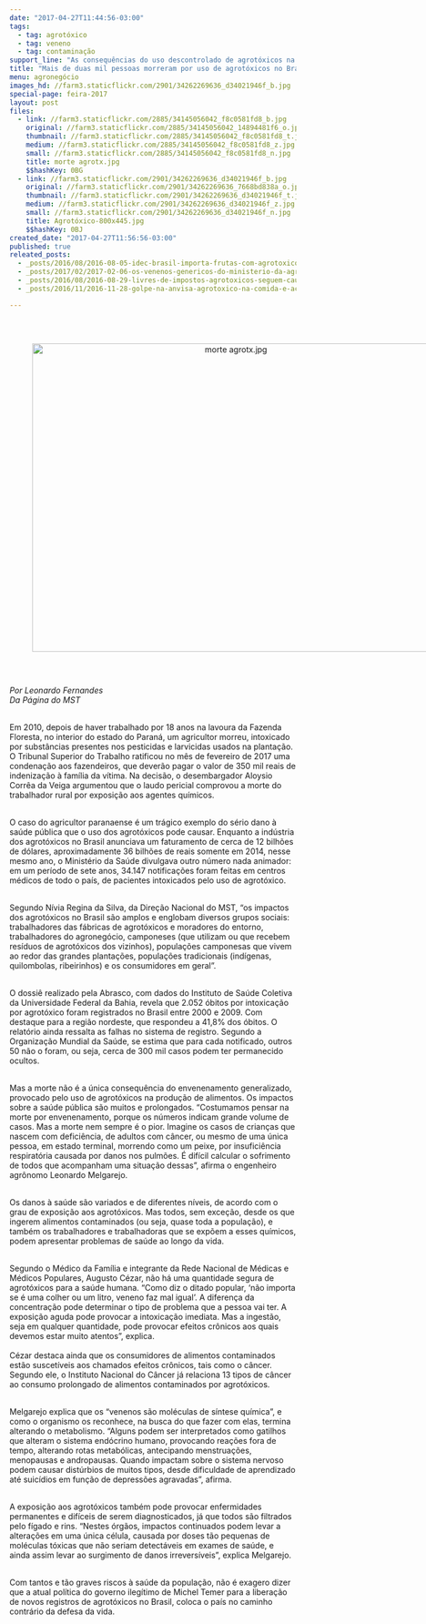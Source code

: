 ```yaml
---
date: "2017-04-27T11:44:56-03:00"
tags:
  - tag: agrotóxico
  - tag: veneno
  - tag: contaminação
support_line: "As consequências do uso descontrolado de agrotóxicos na produção de alimentos são ainda mais graves do ponto de vista da saúde pública\n"
title: "Mais de duas mil pessoas morreram por uso de agrotóxicos no Brasil nos últimos anos "
menu: agronegócio
images_hd: //farm3.staticflickr.com/2901/34262269636_d34021946f_b.jpg
special-page: feira-2017
layout: post
files:
  - link: //farm3.staticflickr.com/2885/34145056042_f8c0581fd8_b.jpg
    original: //farm3.staticflickr.com/2885/34145056042_14894481f6_o.jpg
    thumbnail: //farm3.staticflickr.com/2885/34145056042_f8c0581fd8_t.jpg
    medium: //farm3.staticflickr.com/2885/34145056042_f8c0581fd8_z.jpg
    small: //farm3.staticflickr.com/2885/34145056042_f8c0581fd8_n.jpg
    title: morte agrotx.jpg
    $$hashKey: 0BG
  - link: //farm3.staticflickr.com/2901/34262269636_d34021946f_b.jpg
    original: //farm3.staticflickr.com/2901/34262269636_7668bd838a_o.jpg
    thumbnail: //farm3.staticflickr.com/2901/34262269636_d34021946f_t.jpg
    medium: //farm3.staticflickr.com/2901/34262269636_d34021946f_z.jpg
    small: //farm3.staticflickr.com/2901/34262269636_d34021946f_n.jpg
    title: Agrotóxico-800x445.jpg
    $$hashKey: 0BJ
created_date: "2017-04-27T11:56:56-03:00"
published: true
releated_posts:
  - _posts/2016/08/2016-08-05-idec-brasil-importa-frutas-com-agrotoxicos-ilegais.md
  - _posts/2017/02/2017-02-06-os-venenos-genericos-do-ministerio-da-agricultura.md
  - _posts/2016/08/2016-08-29-livres-de-impostos-agrotoxicos-seguem-causando-cancer-malformacoes-e-mortes.md
  - _posts/2016/11/2016-11-28-golpe-na-anvisa-agrotoxico-na-comida-e-aceitavel.md

---
```

<p>&nbsp;</p>

<div style="text-align:center">
<figure class="image" style="display:inline-block"><img alt="morte agrotx.jpg" height="542" src="//farm3.staticflickr.com/2885/34145056042_f8c0581fd8_b.jpg" width="700" />
<figcaption></figcaption>
</figure>
</div>

<p>&nbsp;</p>

<p><em>Por Leonardo Fernandes<br />
Da P&aacute;gina do MST</em></p>

<p><br />
Em 2010, depois de haver trabalhado por 18 anos na lavoura da Fazenda Floresta, no interior do estado do Paran&aacute;, um agricultor morreu, intoxicado por subst&acirc;ncias presentes nos pesticidas e larvicidas usados na planta&ccedil;&atilde;o. O Tribunal Superior do Trabalho ratificou no m&ecirc;s de fevereiro de 2017 uma condena&ccedil;&atilde;o aos fazendeiros, que dever&atilde;o pagar o valor de 350 mil reais de indeniza&ccedil;&atilde;o &agrave; fam&iacute;lia da v&iacute;tima. Na decis&atilde;o, o desembargador Aloysio Corr&ecirc;a da Veiga argumentou que o laudo pericial comprovou a morte do trabalhador rural por exposi&ccedil;&atilde;o aos agentes qu&iacute;micos.</p>

<p><br />
O caso do agricultor paranaense &eacute; um tr&aacute;gico exemplo do s&eacute;rio dano &agrave; sa&uacute;de p&uacute;blica que o uso dos agrot&oacute;xicos pode causar. Enquanto a ind&uacute;stria dos agrot&oacute;xicos no Brasil anunciava um faturamento de cerca de 12 bilh&otilde;es de d&oacute;lares, aproximadamente 36 bilh&otilde;es de reais somente em 2014, nesse mesmo ano, o Minist&eacute;rio da Sa&uacute;de divulgava outro n&uacute;mero nada animador: em um per&iacute;odo de sete anos, 34.147 notifica&ccedil;&otilde;es foram feitas em centros m&eacute;dicos de todo o pa&iacute;s, de pacientes intoxicados pelo uso de agrot&oacute;xico.</p>

<p><br />
Segundo N&iacute;via Regina da Silva, da Dire&ccedil;&atilde;o Nacional do MST, &ldquo;os impactos dos agrot&oacute;xicos no Brasil s&atilde;o amplos e englobam diversos grupos sociais: trabalhadores das f&aacute;bricas de agrot&oacute;xicos e moradores do entorno, trabalhadores do agroneg&oacute;cio, camponeses (que utilizam ou que recebem res&iacute;duos de agrot&oacute;xicos dos vizinhos), popula&ccedil;&otilde;es camponesas que vivem ao redor das grandes planta&ccedil;&otilde;es, popula&ccedil;&otilde;es tradicionais (ind&iacute;genas, quilombolas, ribeirinhos) e os consumidores em geral&rdquo;.</p>

<p><br />
O dossi&ecirc; realizado pela Abrasco, com dados do Instituto de Sa&uacute;de Coletiva da Universidade Federal da Bahia, revela que 2.052 &oacute;bitos por intoxica&ccedil;&atilde;o por agrot&oacute;xico foram registrados no Brasil entre 2000 e 2009. Com destaque para a regi&atilde;o nordeste, que respondeu a 41,8% dos &oacute;bitos. O relat&oacute;rio ainda ressalta as falhas no sistema de registro. Segundo a Organiza&ccedil;&atilde;o Mundial da Sa&uacute;de, se estima que para cada notificado, outros 50 n&atilde;o o foram, ou seja, cerca de 300 mil casos podem ter permanecido ocultos.</p>

<p><br />
Mas a morte n&atilde;o &eacute; a &uacute;nica consequ&ecirc;ncia do envenenamento generalizado, provocado pelo uso de agrot&oacute;xicos na produ&ccedil;&atilde;o de alimentos. Os impactos sobre a sa&uacute;de p&uacute;blica s&atilde;o muitos e prolongados. &ldquo;Costumamos pensar na morte por envenenamento, porque os n&uacute;meros indicam grande volume de casos. Mas a morte nem sempre &eacute; o pior. Imagine os casos de crian&ccedil;as que nascem com defici&ecirc;ncia, de adultos com c&acirc;ncer, ou mesmo de uma &uacute;nica pessoa, em estado terminal, morrendo como um peixe, por insufici&ecirc;ncia respirat&oacute;ria causada por danos nos pulm&otilde;es. &Eacute; dif&iacute;cil calcular o sofrimento de todos que acompanham uma situa&ccedil;&atilde;o dessas&rdquo;, afirma o engenheiro agr&ocirc;nomo Leonardo Melgarejo.</p>

<p><br />
Os danos &agrave; sa&uacute;de s&atilde;o variados e de diferentes n&iacute;veis, de acordo com o grau de exposi&ccedil;&atilde;o aos agrot&oacute;xicos. Mas todos, sem exce&ccedil;&atilde;o, desde os que ingerem alimentos contaminados (ou seja, quase toda a popula&ccedil;&atilde;o), e tamb&eacute;m os trabalhadores e trabalhadoras que se exp&otilde;em a esses qu&iacute;micos, podem apresentar problemas de sa&uacute;de ao longo da vida.</p>

<p><br />
Segundo o M&eacute;dico da Fam&iacute;lia e integrante da Rede Nacional de M&eacute;dicas e M&eacute;dicos Populares, Augusto C&eacute;zar, n&atilde;o h&aacute; uma quantidade segura de agrot&oacute;xicos para a sa&uacute;de humana. &ldquo;Como diz o ditado popular, &lsquo;n&atilde;o importa se &eacute; uma colher ou um litro, veneno faz mal igual&rsquo;. A diferen&ccedil;a da concentra&ccedil;&atilde;o pode determinar o tipo de problema que a pessoa vai ter. A exposi&ccedil;&atilde;o aguda pode provocar a intoxica&ccedil;&atilde;o imediata. Mas a ingest&atilde;o, seja em qualquer quantidade, pode provocar efeitos cr&ocirc;nicos aos quais devemos estar muito atentos&rdquo;, explica.<br />
<br />
C&eacute;zar destaca ainda que os consumidores de alimentos contaminados est&atilde;o suscet&iacute;veis aos chamados efeitos cr&ocirc;nicos, tais como o c&acirc;ncer. Segundo ele, o Instituto Nacional do C&acirc;ncer j&aacute; relaciona 13 tipos de c&acirc;ncer ao consumo prolongado de alimentos contaminados por agrot&oacute;xicos.</p>

<p><br />
Melgarejo explica que os &ldquo;venenos s&atilde;o mol&eacute;culas de s&iacute;ntese qu&iacute;mica&rdquo;, e como o organismo os reconhece, na busca do que fazer com elas, termina alterando o metabolismo. &ldquo;Alguns podem ser interpretados como gatilhos que alteram o sistema end&oacute;crino humano, provocando rea&ccedil;&otilde;es fora de tempo, alterando rotas metab&oacute;licas, antecipando menstrua&ccedil;&otilde;es, menopausas e andropausas. Quando impactam sobre o sistema nervoso podem causar dist&uacute;rbios de muitos tipos, desde dificuldade de aprendizado at&eacute; suic&iacute;dios em fun&ccedil;&atilde;o de depress&otilde;es agravadas&rdquo;, afirma.</p>

<p><br />
A exposi&ccedil;&atilde;o aos agrot&oacute;xicos tamb&eacute;m pode provocar enfermidades permanentes e dif&iacute;ceis de serem diagnosticados, j&aacute; que todos s&atilde;o filtrados pelo f&iacute;gado e rins. &ldquo;Nestes &oacute;rg&atilde;os, impactos continuados podem levar a altera&ccedil;&otilde;es em uma &uacute;nica c&eacute;lula, causada por doses t&atilde;o pequenas de mol&eacute;culas t&oacute;xicas que n&atilde;o seriam detect&aacute;veis em exames de sa&uacute;de, e ainda assim levar ao surgimento de danos irrevers&iacute;veis&rdquo;, explica Melgarejo.</p>

<p><br />
Com tantos e t&atilde;o graves riscos &agrave; sa&uacute;de da popula&ccedil;&atilde;o, n&atilde;o &eacute; exagero dizer que a atual pol&iacute;tica do governo ileg&iacute;timo de Michel Temer para a libera&ccedil;&atilde;o de novos registros de agrot&oacute;xicos no Brasil, coloca o pa&iacute;s no caminho contr&aacute;rio da defesa da vida.</p>
